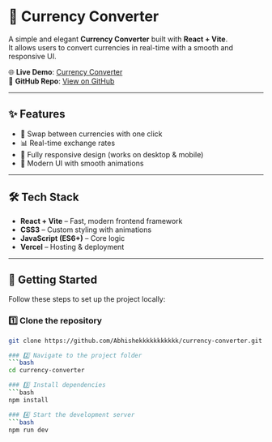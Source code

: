 # 💱 Currency Converter

A simple and elegant **Currency Converter** built with **React + Vite**.  
It allows users to convert currencies in real-time with a smooth and responsive UI.

🌐 **Live Demo**: [Currency Converter](https://currency-converter-abhishek.vercel.app/)  
📂 **GitHub Repo**: [View on GitHub](https://github.com/Abhishekkkkkkkkkkk/currency-converter)

---

## ✨ Features
- 🔄 Swap between currencies with one click  
- 📊 Real-time exchange rates  
- 📱 Fully responsive design (works on desktop & mobile)  
- 🎨 Modern UI with smooth animations  

---

## 🛠️ Tech Stack
- **React + Vite** – Fast, modern frontend framework  
- **CSS3** – Custom styling with animations  
- **JavaScript (ES6+)** – Core logic  
- **Vercel** – Hosting & deployment  

---

## 🚀 Getting Started

Follow these steps to set up the project locally:

### 1️⃣ Clone the repository
```bash
git clone https://github.com/Abhishekkkkkkkkkkk/currency-converter.git

### 2️⃣ Navigate to the project folder
```bash
cd currency-converter

### 3️⃣ Install dependencies
```bash
npm install

### 4️⃣ Start the development server
```bash
npm run dev